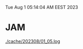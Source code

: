 Tue Aug  1 05:14:04 AM EEST 2023
# JAM
<a href='./cache/202308/01_05.log'>./cache/202308/01_05.log</a>
